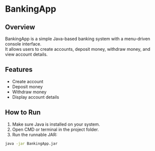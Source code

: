 # BankingApp

## Overview
BankingApp is a simple Java-based banking system with a menu-driven console interface.  
It allows users to create accounts, deposit money, withdraw money, and view account details.

## Features
- Create account
- Deposit money
- Withdraw money
- Display account details

## How to Run
1. Make sure Java is installed on your system.
2. Open CMD or terminal in the project folder.
3. Run the runnable JAR:

```bash
java -jar BankingApp.jar
